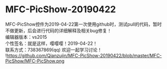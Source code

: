 # MFC-PicShow-20190422
MFC-PicShow控件为2019-04-22第一次使用github时，测试pull的代码，暂时不做更新，后会进行代码的详细解释及相关bug修复！<br>
编辑器版本：vs2015<br>
个性签名：就是这样，嘤嘤嘤！2019-04-22！<br>
联系方式：738367869(qq) 欢迎一起学习讨论！<br>
!https://github.com/Qianzujin/MFC-PicShow-20190422/blob/master/MFC-PicShow/MFC-PicShow.png
